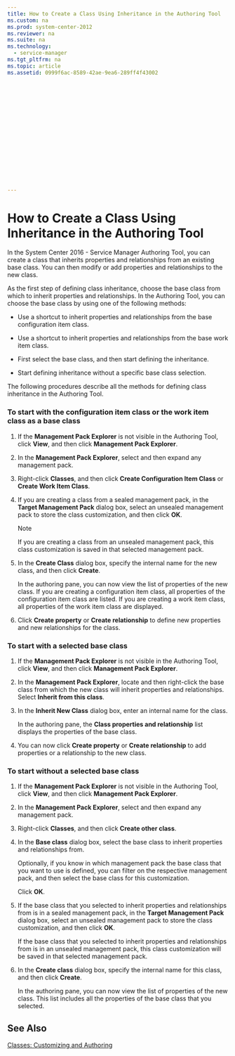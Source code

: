 ```yaml
---
title: How to Create a Class Using Inheritance in the Authoring Tool
ms.custom: na
ms.prod: system-center-2012
ms.reviewer: na
ms.suite: na
ms.technology: 
  - service-manager
ms.tgt_pltfrm: na
ms.topic: article
ms.assetid: 0999f6ac-8589-42ae-9ea6-289ff4f43002


















---
```

# How to Create a Class Using Inheritance in the Authoring Tool
In the System Center 2016 - Service Manager Authoring Tool, you can create a class that inherits properties and relationships from an existing base class. You can then modify or add properties and relationships to the new class.  
  
 As the first step of defining class inheritance, choose the base class from which to inherit properties and relationships. In the Authoring Tool, you can choose the base class by using one of the following methods:  
  
-   Use a shortcut to inherit properties and relationships from the base configuration item class.  
  
-   Use a shortcut to inherit properties and relationships from the base work item class.  
  
-   First select the base class, and then start defining the inheritance.  
  
-   Start defining inheritance without a specific base class selection.  
  
 The following procedures describe all the methods for defining class inheritance in the Authoring Tool.  
  
### To start with the configuration item class or the work item class as a base class  
  
1.  If the **Management Pack Explorer** is not visible in the Authoring Tool, click **View**, and then click **Management Pack Explorer**.  
  
2.  In the **Management Pack Explorer**, select and then expand any management pack.  
  
3.  Right\-click **Classes**, and then click **Create Configuration Item Class** or **Create Work Item Class**.  
  
4.  If you are creating a class from a sealed management pack, in the **Target Management Pack** dialog box, select an unsealed management pack to store the class customization, and then click **OK**.  
  
    > [!NOTE]  
    >  If you are creating a class from an unsealed management pack, this class customization is saved in that selected management pack.  
  
5.  In the **Create Class** dialog box, specify the internal name for the new class, and then click **Create**.  
  
     In the authoring pane, you can now view the list of properties of the new class. If you are creating a configuration item class, all properties of the configuration item class are listed. If you are creating a work item class, all properties of the work item class are displayed.  
  
6.  Click **Create property** or **Create relationship** to define new properties and new relationships for the class.  
  
### To start with a selected base class  
  
1.  If the **Management Pack Explorer** is not visible in the Authoring Tool, click **View**, and then click **Management Pack Explorer**.  
  
2.  In the **Management Pack Explorer**, locate and then right\-click the base class from which the new class will inherit properties and relationships. Select **Inherit from this class**.  
  
3.  In the **Inherit New Class** dialog box, enter an internal name for the class.  
  
     In the authoring pane, the **Class properties and relationship** list displays the properties of the base class.  
  
4.  You can now click **Create property** or **Create relationship** to add properties or a relationship to the new class.  
  
### To start without a selected base class  
  
1.  If the **Management Pack Explorer** is not visible in the Authoring Tool, click **View**, and then click **Management Pack Explorer**.  
  
2.  In the **Management Pack Explorer**, select and then expand any management pack.  
  
3.  Right\-click **Classes**, and then click **Create other class**.  
  
4.  In the **Base class** dialog box, select the base class to inherit properties and relationships from.  
  
     Optionally, if you know in which management pack the base class that you want to use is defined, you can filter on the respective management pack, and then select the base class for this customization.  
  
     Click **OK**.  
  
5.  If the base class that you selected to inherit properties and relationships from is in a sealed management pack, in the **Target Management Pack** dialog box, select an unsealed management pack to store the class customization, and then click **OK**.  
  
     If the base class that you selected to inherit properties and relationships from is in an unsealed management pack, this class customization will be saved in that selected management pack.  
  
6.  In the **Create class** dialog box, specify the internal name for this class, and then click **Create**.  
  
     In the authoring pane, you can now view the list of properties of the new class. This list includes all the properties of the base class that you selected.  
  
## See Also  
 [Classes: Customizing and Authoring](../Topic/Classes:%20Customizing%20and%20Authoring.md)
